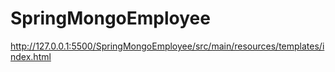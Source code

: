 # SpringMongoEmployee
http://127.0.0.1:5500/SpringMongoEmployee/src/main/resources/templates/index.html
